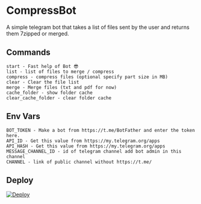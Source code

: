 # CompressBot

A simple telegram bot that takes a list of files sent by the user and returns them 7zipped or merged.


## Commands

```
start - Fast help of Bot 😎
list - list of files to merge / compress
compress - compress files (optional specify part size in MB)
clear - Clear the file list
merge - Merge files (txt and pdf for now)
cache_folder - show folder cache
clear_cache_folder - clear folder cache

```

## Env Vars

```
BOT_TOKEN - Make a bot from https://t.me/BotFather and enter the token here.
API_ID - Get this value from https://my.telegram.org/apps
API_HASH - Get this value from https://my.telegram.org/apps 
MESSAGE_CHANNEL_ID - id of telegram channel add bot admin in this channel
CHANNEL - link of public channel without https://t.me/

```

## Deploy
[![Deploy](https://www.herokucdn.com/deploy/button.svg)](https://heroku.com/deploy?template=https://github.com/Jess0032/my7z-Manager-ok#heroku)

